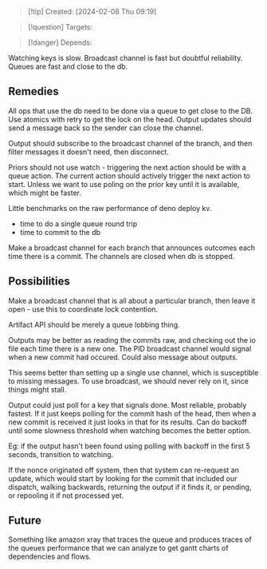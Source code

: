 
>[!tip] Created: [2024-02-08 Thu 09:19]

>[!question] Targets: 

>[!danger] Depends: 

Watching keys is slow.
Broadcast channel is fast but doubtful reliability.
Queues are fast and close to the db.

## Remedies
All ops that use the db need to be done via a queue to get close to the DB.
Use atomics with retry to get the lock on the head.
Output updates should send a message back so the sender can close the channel.

Output should subscribe to the broadcast channel of the branch, and then filter messages it doesn't need, then disconnect.

Priors should not use watch - triggering the next action should be with a queue action.  The current action should actively trigger the next action to start.  Unless we want to use poling on the prior key until it is available, which might be faster.

Little benchmarks on the raw performance of deno deploy kv.  
- time to do a single queue round trip
- time to commit to the db

Make a broadcast channel for each branch that announces outcomes each time there is a commit.  The channels are closed when db is stopped.
## Possibilities
Make a broadcast channel that is all about a particular branch, then leave it open - use this to coordinate lock contention.

Artifact API should be merely a queue lobbing thing.

Outputs may be better as reading the commits raw, and checking out the io file each time there is a new one.  The PID broadcast channel would signal when a new commit had occured.  Could also message about outputs.

This seems better than setting up a single use channel, which is susceptible to missing messages.  To use broadcast, we should never rely on it, since things might stall.

Output could just poll for a key that signals done.  Most reliable, probably fastest.  If it just keeps polling for the commit hash of the head, then when a new commit is received it just looks in that for its results.  Can do backoff until some slowness threshold when watching becomes the better option.

Eg: if the output hasn't been found using polling with backoff in the first 5 seconds, transition to watching.

If the nonce originated off system, then that system can re-request an update, which would start by looking for the commit that included our dispatch, walking backwards, returning the output if it finds it, or pending, or repooling it if not processed yet.

## Future
Something like amazon xray that traces the queue and produces traces of the queues performance that we can analyze to get gantt charts of dependencies and flows.